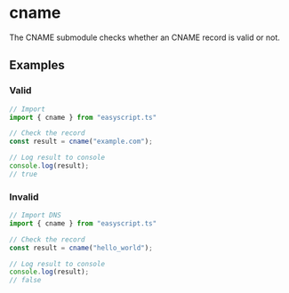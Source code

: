 # cname
The CNAME submodule checks whether an CNAME record is valid or not.

## Examples

### Valid

```ts
// Import
import { cname } from "easyscript.ts"

// Check the record
const result = cname("example.com");

// Log result to console
console.log(result);
// true
```

### Invalid

```ts
// Import DNS
import { cname } from "easyscript.ts"

// Check the record
const result = cname("hello_world");

// Log result to console
console.log(result);
// false
```